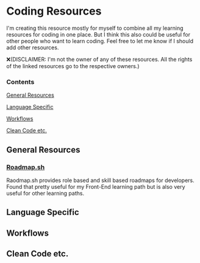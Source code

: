 # Coding Resources

I'm creating this resource mostly for myself to combine all my learning resources for coding in one place. But I think this also could be useful for other people who want to learn coding. Feel free to let me know if I should add other resources.

❌(DISCLAIMER: I'm not the owner of any of these resources. All the rights of the linked resources go to the respective owners.)

### Contents
[General Resources](#general-resources)

[Language Specific](#language-specific)

[Workflows](#workflows)

[Clean Code etc.](#clean-code-etc)

## General Resources

### [Roadmap.sh](https://roadmap.sh)
Raodmap.sh provides role based and skill based roadmaps for developers. Found that pretty useful for my Front-End learning path but is also very useful for other learning paths.

## Language Specific

## Workflows

## Clean Code etc.
